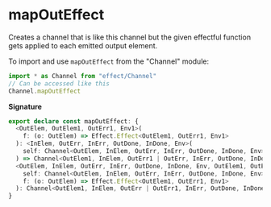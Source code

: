 # mapOutEffect

Creates a channel that is like this channel but the given effectful function
gets applied to each emitted output element.

To import and use `mapOutEffect` from the "Channel" module:

```ts
import * as Channel from "effect/Channel"
// Can be accessed like this
Channel.mapOutEffect
```

**Signature**

```ts
export declare const mapOutEffect: {
  <OutElem, OutElem1, OutErr1, Env1>(
    f: (o: OutElem) => Effect.Effect<OutElem1, OutErr1, Env1>
  ): <InElem, OutErr, InErr, OutDone, InDone, Env>(
    self: Channel<OutElem, InElem, OutErr, InErr, OutDone, InDone, Env>
  ) => Channel<OutElem1, InElem, OutErr1 | OutErr, InErr, OutDone, InDone, Env1 | Env>
  <OutElem, InElem, OutErr, InErr, OutDone, InDone, Env, OutElem1, OutErr1, Env1>(
    self: Channel<OutElem, InElem, OutErr, InErr, OutDone, InDone, Env>,
    f: (o: OutElem) => Effect.Effect<OutElem1, OutErr1, Env1>
  ): Channel<OutElem1, InElem, OutErr | OutErr1, InErr, OutDone, InDone, Env | Env1>
}
```
